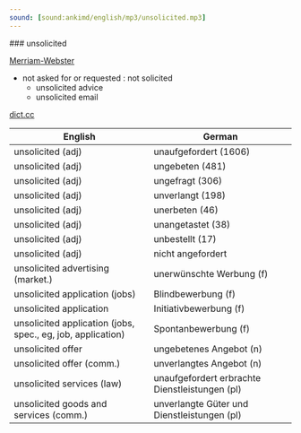 ```yaml
---
sound: [sound:ankimd/english/mp3/unsolicited.mp3]
---
```


\### unsolicited

[Merriam-Webster](https://www.merriam-webster.com/dictionary/unsolicited)

- not asked for or requested : not solicited
    - unsolicited advice
    - unsolicited email

[dict.cc](https://www.dict.cc/unsolicited)

| English        | German       |
| -------------- | ------------ |
| unsolicited (adj) | unaufgefordert (1606) |
| unsolicited (adj) | ungebeten (481) |
| unsolicited (adj) | ungefragt (306) |
| unsolicited (adj) | unverlangt (198) |
| unsolicited (adj) | unerbeten (46) |
| unsolicited (adj) | unangetastet (38) |
| unsolicited (adj) | unbestellt (17) |
| unsolicited (adj) | nicht angefordert |
| unsolicited advertising (market.) | unerwünschte Werbung (f) |
| unsolicited application (jobs) | Blindbewerbung (f) |
| unsolicited application | Initiativbewerbung (f) |
| unsolicited application (jobs, spec., eg, job, application) | Spontanbewerbung (f) |
| unsolicited offer | ungebetenes Angebot (n) |
| unsolicited offer (comm.) | unverlangtes Angebot (n) |
| unsolicited services (law) | unaufgefordert erbrachte Dienstleistungen (pl) |
| unsolicited goods and services (comm.) | unverlangte Güter und Dienstleistungen (pl) |
